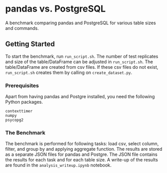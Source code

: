 # pandas vs. PostgreSQL
A benchmark comparing pandas and PostgreSQL for various table sizes and commands.

## Getting Started
To start the benchmark, run `run_script.sh`. The number of test replicates and size of the table/DataFrame can be adjusted in `run_script.sh`. The table/DataFrame are created from csv files. If these csv files do not exist, `run_script.sh` creates them by calling on `create_dataset.py`.

### Prerequisites
Apart from having pandas and Postgre installed, you need the following Python packages.

```
contexttimer
numpy
psycopg2
```

### The Benchmark
The benchmark is performed for following tasks: load csv, select column, filter, and group by and applying aggregate function. The results are stored as a separate JSON files for pandas and Postgre. The JSON file contains the results for each task and for each table size. A write-up of the results are found in the `analysis_writeup.ipynb` notebook.